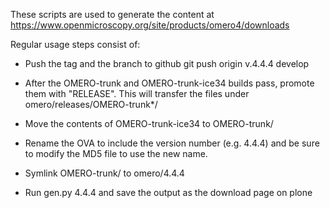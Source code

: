 These scripts are used to generate the content at https://www.openmicroscopy.org/site/products/omero4/downloads

Regular usage steps consist of:

  * Push the tag and the branch to github
    git push origin v.4.4.4 develop

  * After the OMERO-trunk and OMERO-trunk-ice34
    builds pass, promote them with "RELEASE".
    This will transfer the files under
    omero/releases/OMERO-trunk*/<BUILDNUMBER>

  * Move the contents of OMERO-trunk-ice34 to
    OMERO-trunk/

  * Rename the OVA to include the version number
    (e.g. 4.4.4) and be sure to modify the MD5
    file to use the new name.

  * Symlink OMERO-trunk/<BUILDNUMBER> to
    omero/4.4.4

  * Run gen.py 4.4.4 <BUILDNUMBER> and save
    the output as the download page on plone
